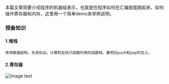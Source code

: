  
 本篇文章简要介绍程序的机器级表示，也就是在程序如何在汇编层面跑起来，如何操作寄存器和内存，这里用一个简单demo来举例说明。

 ### 预备知识

 #### 1.堆栈

    常用数据结构，先进后出。计算机在执行函数时用的函数栈，要明白push和pop的含义。

 #### 2.寄存器
  
   ![Image text](https://github.com/ipk2015/JavaResource/blog/img/寄存器.png)

   

    
